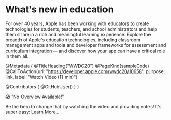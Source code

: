 # What's new in education

For over 40 years, Apple has been working with educators to create technologies for students, teachers, and school administrators and help them share in a rich and meaningful learning experience. Explore the breadth of Apple's education technologies, including classroom management apps and tools and developer frameworks for assessment and curriculum integration — and discover how your app can have a critical role in them all.

@Metadata {
   @TitleHeading("WWDC20")
   @PageKind(sampleCode)
   @CallToAction(url: "https://developer.apple.com/wwdc20/10658", purpose: link, label: "Watch Video (11 min)")

   @Contributors {
      @GitHubUser(<replace this with your GitHub handle>)
   }
}

😱 "No Overview Available!"

Be the hero to change that by watching the video and providing notes! It's super easy:
 [Learn More…](https://wwdcnotes.github.io/WWDCNotes/documentation/wwdcnotes/contributing)
